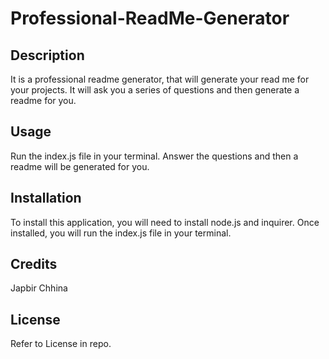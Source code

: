 # Professional-ReadMe-Generator

## Description
It is a professional readme generator, that will generate your read me for your projects. It will ask you a series of questions and then generate a readme for you.

## Usage
Run the index.js file in your terminal. Answer the questions and then a readme will be generated for you.

## Installation
To install this application, you will need to install node.js and inquirer. Once installed, you will run the index.js file in your terminal.

## Credits
Japbir Chhina

## License
Refer to License in repo.